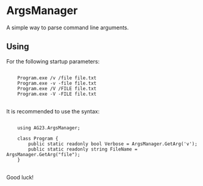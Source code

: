 # ArgsManager
A simple way to parse command line arguments.

## Using
For the following startup parameters:
<pre>
<code>
	Program.exe /v /file file.txt
	Program.exe -v -file file.txt
	Program.exe /V /FILE file.txt
	Program.exe -V -FILE file.txt
</code>
</pre>

It is recommended to use the syntax:
<pre>
<code>
	using AG23.ArgsManager;

	class Program {
		public static readonly bool Verbose = ArgsManager.GetArg('v');
		public static readonly string FileName = ArgsManager.GetArg("file");	 
	}
</code>
</pre>

Good luck!